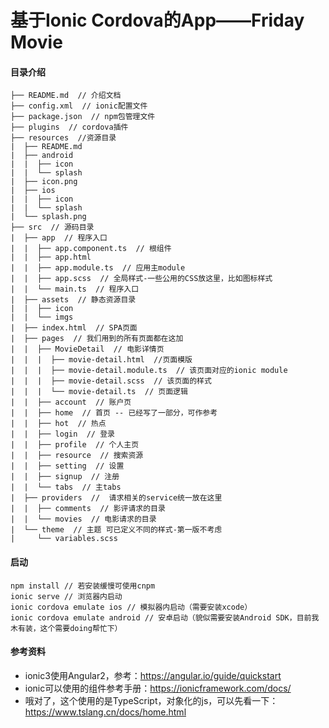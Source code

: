 # 基于Ionic Cordova的App——**Friday Movie**

#### 目录介绍
```
├── README.md  // 介绍文档
├── config.xml  // ionic配置文件
├── package.json  // npm包管理文件
├── plugins  // cordova插件
├── resources  //资源目录
|  ├── README.md
|  ├── android
|  |  ├── icon
|  |  └── splash
|  ├── icon.png
|  ├── ios
|  |  ├── icon
|  |  └── splash
|  └── splash.png
├── src  // 源码目录
|  ├── app  // 程序入口
|  |  ├── app.component.ts  // 根组件
|  |  ├── app.html  
|  |  ├── app.module.ts  // 应用主module
|  |  ├── app.scss  // 全局样式-一些公用的CSS放这里，比如图标样式
|  |  └── main.ts  // 程序入口
|  ├── assets  // 静态资源目录
|  |  ├── icon
|  |  └── imgs
|  ├── index.html  // SPA页面
|  ├── pages  // 我们用到的所有页面都在这加
|  |  ├── MovieDetail  // 电影详情页
|  |  |  ├── movie-detail.html  //页面模版
|  |  |  ├── movie-detail.module.ts  // 该页面对应的ionic module
|  |  |  ├── movie-detail.scss  // 该页面的样式
|  |  |  └── movie-detail.ts  // 页面逻辑
|  |  ├── account  // 账户页
|  |  ├── home  // 首页 -- 已经写了一部分，可作参考
|  |  ├── hot  // 热点
|  |  ├── login  // 登录
|  |  ├── profile  // 个人主页
|  |  ├── resource  // 搜索资源
|  |  ├── setting  // 设置
|  |  ├── signup  // 注册
|  |  └── tabs  // 主tabs
|  ├── providers  //  请求相关的service统一放在这里
|  |  ├── comments  // 影评请求的目录
|  |  └── movies  // 电影请求的目录
|  └── theme  // 主题 可已定义不同的样式-第一版不考虑
|     └── variables.scss
```

#### 启动

```
npm install // 若安装缓慢可使用cnpm
ionic serve // 浏览器内启动
ionic cordova emulate ios // 模拟器内启动（需要安装xcode）
ionic cordova emulate android // 安卓启动（貌似需要安装Android SDK，目前我木有装，这个需要doing帮忙下）
```

#### 参考资料
* ionic3使用Angular2，参考：https://angular.io/guide/quickstart
* ionic可以使用的组件参考手册：https://ionicframework.com/docs/
* 哦对了，这个使用的是TypeScript，对象化的js，可以先看一下：https://www.tslang.cn/docs/home.html
